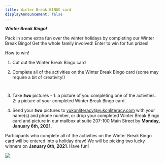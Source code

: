 ```yaml
---
title: Winter Break BINGO card
displayAnnouncement: false
---
```

***Winter Break Bingo!***

Pack in some extra fun over the winter holidays by completing our Winter Break Bingo! Get the whole family involved! Enter to win for fun prizes!

How to win!

1. Cut out the Winter Break Bingo card
2. Complete all of the activities on the Winter Break Bingo card (some may require a bit of creativity!)

   ```

   ```

   ```

   ```
3. Take ***two*** pictures - 1: a picture of you completing one of the activities. 2: a picture of your completed Winter Break Bingo card.
4. Send your ***two*** pictures to [yukonliteracy@yukonliteracy.com](mailto:yukonliteracy@yukonliteracy.com) with your name(s) and phone number, or drop your completed Winter Break Bingo card and picture in our mailbox at suite 207-100 Main Street by **Monday, January 6th, 2021.**

Participants who complete all of the activities on the Winter Break Bingo card will be entered into a holiday draw! We will be picking two lucky winners on **January 8th, 2021**. Have fun!

![](/uploads/xmasbingo.png)